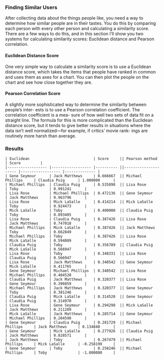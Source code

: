 ### Finding Similar Users

After collecting data about the things people like, you need a way to determine how similar people are in their tastes. You do this by comparing each person with every other person and calculating a similarity score. There are a few ways to do this, and in this section I’ll show you two systems for calculating similarity scores: Euclidean distance and Pearson correlation.

#### Euclidean Distance Score

One very simple way to calculate a similarity score is to use a Euclidean distance score, which takes the items that people have ranked in common and uses them as axes for a chart. You can then plot the people on the chart and see how close together they are.


#### Pearson Correlation Score

A slightly more sophisticated way to determine the similarity between people’s inter- ests is to use a Pearson correlation coefficient. The correlation coefficient is a mea- sure of how well two sets of data fit on a straight line. The formula for this is more complicated than the Euclidean distance score, but it tends to give better results in situations where the data isn’t well normalized—for example, if critics’ movie rank- ings are routinely more harsh than average.


### Results
```
| Euclidean       	                  	| Score    	|| Pearson method                          	| Score    	    |
|------------------	|------------------	|----------	||---------------------	|------------------	|--------------	|
| Gene Seymour     	| Jack Matthews    	| 0.666667 	|| Michael Phillips 	| Claudia Puig     	| 1.000000  	|
| Michael Phillips 	| Claudia Puig     	| 0.535898 	|| Lisa Rose        	| Toby             	| 0.991241  	|
| Lisa Rose        	| Michael Phillips 	| 0.472136 	|| Gene Seymour     	| Jack Matthews    	| 0.963796  	|
| Lisa Rose        	| Mick LaSalle     	| 0.414214 	|| Mick LaSalle     	| Toby             	| 0.924473  	|
| Mick LaSalle     	| Toby             	| 0.400000 	|| Claudia Puig     	| Toby             	| 0.893405  	|
| Lisa Rose        	| Claudia Puig     	| 0.387426 	|| Lisa Rose        	| Jack Matthews    	| 0.747018  	|
| Michael Phillips 	| Mick LaSalle     	| 0.387426 	|| Jack Matthews    	| Toby             	| 0.662849  	|
| Michael Phillips 	| Toby             	| 0.387426 	|| Lisa Rose        	| Mick LaSalle     	| 0.594089  	|
| Claudia Puig     	| Toby             	| 0.356789 	|| Claudia Puig     	| Mick LaSalle     	| 0.566947  	|
| Lisa Rose        	| Toby             	| 0.348331 	|| Lisa Rose        	| Claudia Puig     	| 0.566947  	|
| Lisa Rose        	| Jack Matthews    	| 0.340542 	|| Gene Seymour     	| Mick LaSalle     	| 0.411765  	|
| Gene Seymour     	| Michael Phillips 	| 0.340542 	|| Lisa Rose        	| Michael Phillips 	| 0.404520  	|
| Claudia Puig     	| Jack Matthews    	| 0.320377 	|| Lisa Rose        	| Gene Seymour     	| 0.396059  	|
| Michael Phillips 	| Jack Matthews    	| 0.320377 	|| Gene Seymour     	| Toby             	| 0.381246  	|
| Claudia Puig     	| Mick LaSalle     	| 0.314520 	|| Gene Seymour     	| Claudia Puig     	| 0.314970  	|
| Lisa Rose        	| Gene Seymour     	| 0.294298 	|| Mick LaSalle     	| Jack Matthews    	| 0.211289  	|
| Mick LaSalle     	| Jack Matthews    	| 0.285714 	|| Gene Seymour     	| Michael Phillips 	| 0.204598  	|
| Gene Seymour     	| Claudia Puig     	| 0.281729 	|| Michael Phillips 	| Jack Matthews    	| 0.134840  	|
| Gene Seymour     	| Mick LaSalle     	| 0.277926 	|| Claudia Puig     	| Jack Matthews    	| 0.028571  	|
| Jack Matthews    	| Toby             	| 0.267479 	|| Michael Phillips 	| Mick LaSalle     	| -0.258199 	|
| Gene Seymour     	| Toby             	| 0.258246 	|| Michael Phillips 	| Toby             	| -1.000000 	|
```

